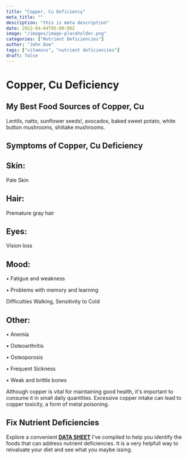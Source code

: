 ```yaml
---
title: "Copper, Cu Deficiency"
meta_title: ""
description: "this is meta description"
date: 2022-04-04T05:00:00Z
image: "/images/image-placeholder.png"
categories: ["Nutrient Deficiencies"]
author: "John Doe"
tags: ["vitamins", "nutrient deficiencies"]
draft: false
---
```


<h1>Copper, Cu Deficiency</h1>
            <h2>My Best Food Sources of Copper, Cu</h2>
          <p>Lentils, natto, sunflower seeds!, avocados, baked sweet potato, white button mushrooms, shiitake mushrooms.</p>
<h2>Symptoms of Copper, Cu  Deficiency</h2>
<h2>Skin:</h2><p>Pale Skin</p>
<h2>Hair:</h2><p> Premature gray hair</p>
<h2>Eyes:</h2><p> Vision loss</p>
<h2>Mood:</h2><p>&bull; Fatigue and weakness</p><p>&bull; Problems with memory and learning


 Difficulties Walking, Sensitivity to Cold
<h2>Other:</h2><p>&bull; Anemia</p><p>&bull; Osteoarthritis</p><p>&bull; Osteoporosis</p><p>&bull; Frequent Sickness</p><p>&bull; Weak and brittle bones</p>
<p>Although copper is vital for maintaining good health, it's important to consume it in small daily quantities. Excessive copper intake can lead to copper toxicity, a form of metal poisoning.</p>
<h2>Fix Nutrient Deficiencies</h2><p>Explore a convenient <a title="fix nutritional deficiencies with a data sheet" href="../nutrients-in-healthy-foods.html"><b>DATA SHEET</b></a> I've compiled to help you identify the foods that can address nutrient deficiencies. It is a very helpfull way to reivaluate your diet and see what you maybe issing.</p>
